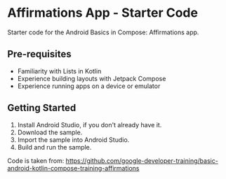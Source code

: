 Affirmations App - Starter Code
================================

Starter code for the Android Basics in Compose: Affirmations app.

Pre-requisites
--------------
* Familiarity with Lists in Kotlin
* Experience building layouts with Jetpack Compose
* Experience running apps on a device or emulator


Getting Started
---------------
1. Install Android Studio, if you don't already have it.
2. Download the sample.
3. Import the sample into Android Studio.
4. Build and run the sample.

Code is taken from: https://github.com/google-developer-training/basic-android-kotlin-compose-training-affirmations
